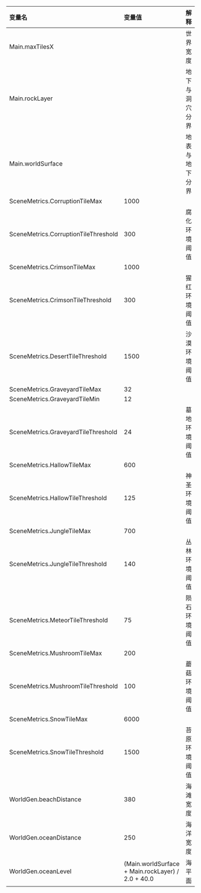 
|变量名|变量值|解释|
|:-|:-|:-|
|Main.maxTilesX||世界宽度|
|Main.rockLayer||地下与洞穴分界|
|Main.worldSurface||地表与地下分界|
|SceneMetrics.CorruptionTileMax|1000||
|SceneMetrics.CorruptionTileThreshold|300|腐化环境阈值|
|SceneMetrics.CrimsonTileMax|1000||
|SceneMetrics.CrimsonTileThreshold|300|猩红环境阈值|
|SceneMetrics.DesertTileThreshold|1500|沙漠环境阈值|
|SceneMetrics.GraveyardTileMax|32||
|SceneMetrics.GraveyardTileMin|12||
|SceneMetrics.GraveyardTileThreshold|24|墓地环境阈值|
|SceneMetrics.HallowTileMax|600||
|SceneMetrics.HallowTileThreshold|125|神圣环境阈值|
|SceneMetrics.JungleTileMax|700||
|SceneMetrics.JungleTileThreshold|140|丛林环境阈值|
|SceneMetrics.MeteorTileThreshold|75|陨石环境阈值|
|SceneMetrics.MushroomTileMax|200||
|SceneMetrics.MushroomTileThreshold|100|蘑菇环境阈值|
|SceneMetrics.SnowTileMax|6000||
|SceneMetrics.SnowTileThreshold|1500|苔原环境阈值|
|WorldGen.beachDistance|380|海滩宽度|
|WorldGen.oceanDistance|250|海洋宽度|
|WorldGen.oceanLevel|(Main.worldSurface + Main.rockLayer) / 2.0 + 40.0|海平面|
